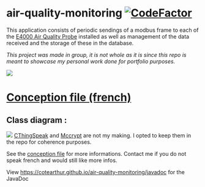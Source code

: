 # air-quality-monitoring [![CodeFactor](https://www.codefactor.io/repository/github/cotearthur/air-quality-monitoring/badge)](https://www.codefactor.io/repository/github/cotearthur/air-quality-monitoring)
 
This application consists of periodic sendings of a modbus frame to each of the [E4000 Air Quality Probe](http://nano-sense.com/wp-content/uploads/2018/11/E4000NG-advanced-datasheet.pdf) installed as well as management of the data received and the storage of these in the database.

_This project was made in group, it is not whole as it is since this repo is meant to showcase my personal work done for portfolio purposes._

![](https://cotearthur.github.io/air-quality-monitoring/running-app-screenshot.png)

# [Conception file (french)](https://cotearthur.github.io/air-quality-monitoring/conception-file.pdf)

## Class diagram :

![](https://cotearthur.github.io/air-quality-monitoring/class-diagram.png)
[CThingSpeak](https://github.com/CoteArthur/air-quality-monitoring/blob/master/src/CThingSpeak.java) and [Mccrypt](https://github.com/CoteArthur/air-quality-monitoring/blob/master/src/Mccrypt.java) are not my making. I opted to keep them in the repo for coherence purposes.

See the [conception file](https://cotearthur.github.io/air-quality-monitoring/conception-file.pdf) for more informations. Contact me if you do not speak french and would still like more infos.

View https://cotearthur.github.io/air-quality-monitoring/javadoc for the JavaDoc
